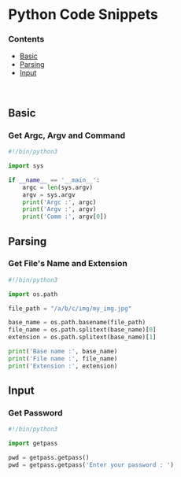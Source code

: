 
# Python Code Snippets

### Contents
+ [Basic](#basic)
+ [Parsing](#parsing)
+ [Input](#input)
<br>

## Basic

### Get Argc, Argv and Command
   
```python
#!/bin/python3

import sys

if __name__ == '__main__':
    argc = len(sys.argv)
    argv = sys.argv 
    print('Argc :', argc)
    print('Argv :', argv)
    print('Comm :', argv[0])
```

## Parsing

### Get File's Name and Extension
   
```python
#!/bin/python3

import os.path

file_path = "/a/b/c/img/my_img.jpg"

base_name = os.path.basename(file_path)
file_name = os.path.splitext(base_name)[0]
extension = os.path.splitext(base_name)[1]

print('Base name :', base_name)
print('File name :', file_name)
print('Extension :', extension)
```

## Input

### Get Password

```python
#!/bin/python3

import getpass

pwd = getpass.getpass()
pwd = getpass.getpass('Enter your password : ')
```
